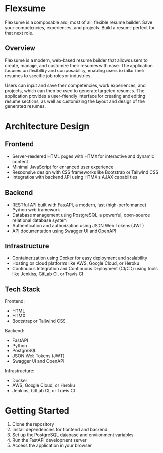 # Flexsume
Flexsume is a composable and, most of all, flexible resume builder. Save your competencies, experiences, and projects. Build a resume perfect for that next role.

## Overview
Flexsume is a modern, web-based resume builder that allows users to create, manage, and customize their resumes with ease. The application focuses on flexibility and composability, enabling users to tailor their resumes to specific job roles or industries.

Users can input and save their competencies, work experiences, and projects, which can then be used to generate targeted resumes. The application provides a user-friendly interface for creating and editing resume sections, as well as customizing the layout and design of the generated resumes.

# Architecture Design
## Frontend
- Server-rendered HTML pages with HTMX for interactive and dynamic content
- Minimal JavaScript for enhanced user experience
- Responsive design with CSS frameworks like Bootstrap or Tailwind CSS
- Integration with backend API using HTMX's AJAX capabilities

## Backend
- RESTful API built with FastAPI, a modern, fast (high-performance) Python web framework
- Database management using PostgreSQL, a powerful, open-source relational database system
- Authentication and authorization using JSON Web Tokens (JWT)
- API documentation using Swagger UI and OpenAPI


## Infrastructure
- Containerization using Docker for easy deployment and scalability
- Hosting on cloud platforms like AWS, Google Cloud, or Heroku
- Continuous Integration and Continuous Deployment (CI/CD) using tools like Jenkins, GitLab CI, or Travis CI

## Tech Stack
Frontend:
- HTML
- HTMX
- Bootstrap or Tailwind CSS

Backend:
- FastAPI
- Python
- PostgreSQL
- JSON Web Tokens (JWT)
- Swagger UI and OpenAPI

Infrastructure:
- Docker
- AWS, Google Cloud, or Heroku
- Jenkins, GitLab CI, or Travis CI

# Getting Started
1. Clone the repository
2. Install dependencies for frontend and backend
3. Set up the PostgreSQL database and environment variables
4. Run the FastAPI development server
5. Access the application in your browser
